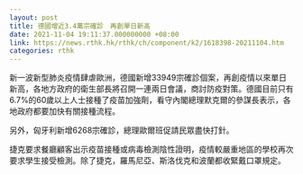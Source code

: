 ```yaml
---
layout: post
title: 德國增近3.4萬宗確診　再創單日新高　
date: 2021-11-04 19:11:37.000000000 +08:00
link: https://news.rthk.hk/rthk/ch/component/k2/1618398-20211104.htm
categories: rthk
---
```


新一波新型肺炎疫情肆虐歐洲，德國新增33949宗確診個案，再創疫情以來單日新高，各地方政府的衛生部長將召開一連兩日會議，商討防疫對策。德國目前只有6.7%的60歲以上人士接種了疫苗加強劑，看守內閣總理默克爾的參謀長表示，各地政府都要加快有關接種流程。

另外，匈牙利新增6268宗確診，總理歐爾班促請民眾盡快打針。

捷克要求餐廳顧客出示疫苗接種或病毒檢測陰性證明，疫情較嚴重地區的學校再次要求學生接受檢測。除了捷克，羅馬尼亞、斯洛伐克和波蘭都收緊戴口罩規定。

